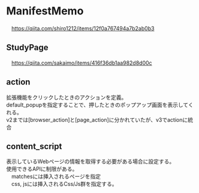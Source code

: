 # ManifestMemo
　https://qiita.com/shiro1212/items/12f0a767494a7b2ab0b3

## StudyPage  
　https://qiita.com/sakaimo/items/416f36db1aa982d8d00c

## action
拡張機能をクリックしたときのアクションを定義。  
default_popupを指定することで、押したときのポップアップ画面を表示してくれる。  
v2までは[browser_action]と[page_action]に分かれていたが、v3でactionに統合

## content_script
表示しているWebページの情報を取得する必要がある場合に設定する。  
使用できるAPIに制限がある。  
　matchesには挿入されるページを指定  
　css, jsには挿入されるCss/Js群を指定する。

